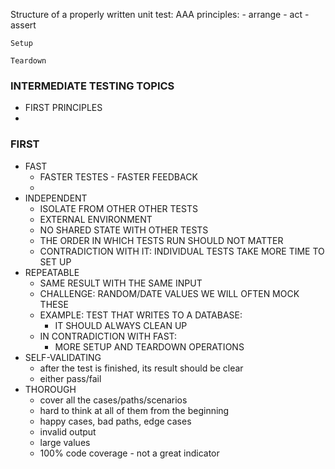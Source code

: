 Structure of a properly written unit test:
AAA principles: - arrange - act - assert

    Setup

    Teardown

### INTERMEDIATE TESTING TOPICS

-   FIRST PRINCIPLES
-

### FIRST

-   FAST
    -   FASTER TESTES - FASTER FEEDBACK
    -
-   INDEPENDENT
    -   ISOLATE FROM OTHER OTHER TESTS
    -   EXTERNAL ENVIRONMENT
    -   NO SHARED STATE WITH OTHER TESTS
    -   THE ORDER IN WHICH TESTS RUN SHOULD NOT MATTER
    -   CONTRADICTION WITH IT: INDIVIDUAL TESTS TAKE MORE
        TIME TO SET UP
-   REPEATABLE
    -   SAME RESULT WITH THE SAME INPUT
    -   CHALLENGE: RANDOM/DATE VALUES WE WILL OFTEN MOCK THESE
    -   EXAMPLE: TEST THAT WRITES TO A DATABASE:
        -   IT SHOULD ALWAYS CLEAN UP
    -   IN CONTRADICTION WITH FAST:
        -   MORE SETUP AND TEARDOWN OPERATIONS
-   SELF-VALIDATING
    -   after the test is finished, its result should be clear
    -   either pass/fail
-   THOROUGH
    -   cover all the cases/paths/scenarios
    -   hard to think at all of them from the beginning
    -   happy cases, bad paths, edge cases
    -   invalid output
    -   large values
    -   100% code coverage - not a great indicator


